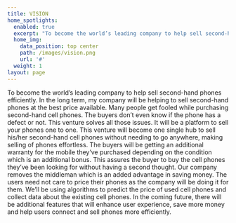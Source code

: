 ```yaml
---
title: VISION
home_spotlights:
  enabled: true
  excerpt: "To become the world’s leading company to help sell second-hand phones efficiently. In the long\r term, my company will be helping to sell second-hand phones at the best price available"
  home_img:
    data_position: top center
    path: /images/vision.png
    url: '#'
  weight: 1
layout: page
---
```

To become the world’s leading company to help sell second-hand phones efficiently. In the long term, my company will be helping to sell second-hand phones at the best price available. Many people get fooled while purchasing second-hand cell phones. The buyers don’t even know if the phone has a defect or not. This venture solves all those issues. It will be a platform to sell your phones one to one. This venture will become one single hub to sell his/her second-hand cell phones without needing to go anywhere, making selling of phones effortless. The buyers will be getting an additional warranty for the mobile they’ve purchased depending on the condition which is an additional bonus. This assures the buyer to buy the cell phones they’ve been looking for without having a second thought. Our company removes the middleman which is an added advantage in saving money. The users need not care to price their phones as the company will be doing it for them. We’ll be using algorithms to predict the price of used cell phones and collect data about the existing cell phones. In the coming future, there will be additional features that will enhance user experience, save more money and help users connect and sell phones more efficiently.
